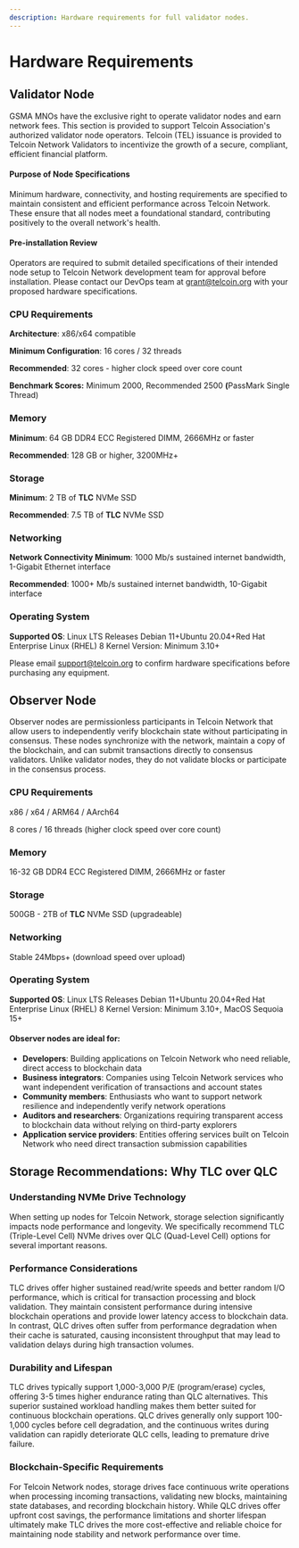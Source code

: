 ```yaml
---
description: Hardware requirements for full validator nodes.
---
```


# Hardware Requirements

## Validator Node

GSMA MNOs have the exclusive right to operate validator nodes and earn network fees. This section is provided to support Telcoin Association's authorized validator node operators. Telcoin (TEL) issuance is provided to Telcoin Network Validators to incentivize the growth of a secure, compliant, efficient financial platform.

#### Purpose of Node Specifications

Minimum hardware, connectivity, and hosting requirements are specified to maintain consistent and efficient performance across Telcoin Network. These ensure that all nodes meet a foundational standard, contributing positively to the overall network's health.

#### Pre-installation Review

Operators are required to submit detailed specifications of their intended node setup to Telcoin Network development team for approval before installation. Please contact our DevOps team at grant@telcoin.org with your proposed hardware specifications.

### CPU Requirements

**Architecture**: x86/x64 compatible

**Minimum Configuration**: 16 cores / 32 threads

**Recommended**: 32 cores - higher clock speed over core count

**Benchmark Scores:** Minimum 2000, Recommended 2500 **(**&#x50;assMark Single Thread)

### Memory

**Minimum**: 64 GB DDR4 ECC Registered DIMM, 2666MHz or faster&#x20;

**Recommended**: 128 GB or higher, 3200MHz+

### Storage

**Minimum**: 2 TB of **TLC** NVMe SSD

**Recommended**: 7.5 TB of **TLC** NVMe SSD

### Networking

**Network Connectivity Minimum**: 1000 Mb/s sustained internet bandwidth, 1-Gigabit Ethernet interface&#x20;

**Recommended**: 1000+ Mb/s sustained internet bandwidth, 10-Gigabit interface

### Operating System

**Supported OS**: Linux LTS Releases Debian 11+Ubuntu 20.04+Red Hat Enterprise Linux (RHEL) 8 Kernel Version: Minimum 3.10+

Please email support@telcoin.org to confirm hardware specifications before purchasing any equipment.



## Observer Node

Observer nodes are permissionless participants in Telcoin Network that allow users to independently verify blockchain state without participating in consensus. These nodes synchronize with the network, maintain a copy of the blockchain, and can submit transactions directly to consensus validators. Unlike validator nodes, they do not validate blocks or participate in the consensus process.

### CPU Requirements

x86 / x64 / ARM64 / AArch64

8 cores / 16 threads (higher clock speed over core count)

### Memory

16-32 GB DDR4 ECC Registered DIMM, 2666MHz or faster

### Storage

500GB - 2TB of **TLC** NVMe SSD (upgradeable)

### Networking

Stable 24Mbps+ (download speed over upload)

### Operating System

**Supported OS**: Linux LTS Releases Debian 11+Ubuntu 20.04+Red Hat Enterprise Linux (RHEL) 8 Kernel Version: Minimum 3.10+, MacOS Sequoia 15+

#### Observer nodes are ideal for:

* **Developers**: Building applications on Telcoin Network who need reliable, direct access to blockchain data
* **Business integrators**: Companies using Telcoin Network services who want independent verification of transactions and account states
* **Community members**: Enthusiasts who want to support network resilience and independently verify network operations
* **Auditors and researchers**: Organizations requiring transparent access to blockchain data without relying on third-party explorers
* **Application service providers**: Entities offering services built on Telcoin Network who need direct transaction submission capabilities

## Storage Recommendations: Why TLC over QLC

### Understanding NVMe Drive Technology

When setting up nodes for Telcoin Network, storage selection significantly impacts node performance and longevity. We specifically recommend TLC (Triple-Level Cell) NVMe drives over QLC (Quad-Level Cell) options for several important reasons.

### Performance Considerations

TLC drives offer higher sustained read/write speeds and better random I/O performance, which is critical for transaction processing and block validation. They maintain consistent performance during intensive blockchain operations and provide lower latency access to blockchain data. In contrast, QLC drives often suffer from performance degradation when their cache is saturated, causing inconsistent throughput that may lead to validation delays during high transaction volumes.

### Durability and Lifespan

TLC drives typically support 1,000-3,000 P/E (program/erase) cycles, offering 3-5 times higher endurance rating than QLC alternatives. This superior sustained workload handling makes them better suited for continuous blockchain operations. QLC drives generally only support 100-1,000 cycles before cell degradation, and the continuous writes during validation can rapidly deteriorate QLC cells, leading to premature drive failure.

### Blockchain-Specific Requirements

For Telcoin Network nodes, storage drives face continuous write operations when processing incoming transactions, validating new blocks, maintaining state databases, and recording blockchain history. While QLC drives offer upfront cost savings, the performance limitations and shorter lifespan ultimately make TLC drives the more cost-effective and reliable choice for maintaining node stability and network performance over time.

